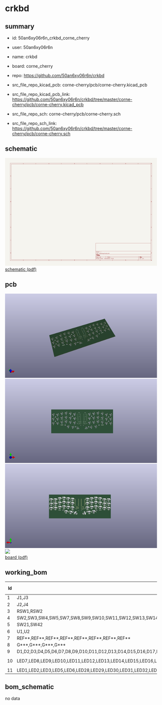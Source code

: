 # crkbd
 
## summary 
* id: 50an6xy06r6n_crkbd_corne_cherry
* user: 50an6xy06r6n
* name: crkbd
* board: corne_cherry
* repo: https://github.com/50an6xy06r6n/crkbd
* src_file_repo_kicad_pcb: corne-cherry/pcb/corne-cherry.kicad_pcb
* src_file_repo_kicad_pcb_link: https://github.com/50an6xy06r6n/crkbd/tree/master/corne-cherry/pcb/corne-cherry.kicad_pcb


* src_file_repo_sch: corne-cherry/pcb/corne-cherry.sch
* src_file_repo_sch_link: https://github.com/50an6xy06r6n/crkbd/tree/master/corne-cherry/pcb/corne-cherry.sch

## schematic  
![](working_schematic_600.png)  
[schematic (pdf)](working_schematic.pdf)  

## pcb  
![](working_3d_600.png) 
![](working_3d_front_600.png)  
![](working_3d_back_600.png)  
![](working_600.png)  
[board (pdf)](working.pdf)  

## working_bom
| Id | Designator | Footprint | Quantity | Designation | Supplier and ref |  | None | 
| --- | --- | --- | --- | --- | --- | --- | --- | 
| 1 | J1,J3 | MJ-4PP-9_1side | 2 | MJ-4PP-9 |  |  | [''] | 
| 2 | J2,J4 | OLED_1side | 2 | OLED |  |  | [''] | 
| 3 | RSW1,RSW2 | ResetSW_1side | 2 | SW_PUSH |  |  | [''] | 
| 4 | SW2,SW3,SW4,SW5,SW7,SW8,SW9,SW10,SW11,SW12,SW13,SW14,SW15,SW16,SW17,SW18,SW19,SW20,SW37,SW38,SW39,SW40,SW41,SW25,SW26,SW28,SW24,SW29,SW35,SW36,SW22,SW23,SW30,SW31,SW32,SW33,SW34,SW1,SW6,SW27 | CherryMX_Hotswap | 40 | SW_PUSH |  |  | [''] | 
| 5 | SW21,SW42 | CherryMX_Hotswap_1.5u | 2 | SW_PUSH |  |  | [''] | 
| 6 | U1,U2 | ProMicro_v3 | 2 | ProMicro |  |  | [''] | 
| 7 | REF**,REF**,REF**,REF**,REF**,REF**,REF**,REF** | Breakaway_Tabs | 8 | Breakaway_Tabs |  |  | [''] | 
| 8 | G***,G***,G***,G*** | corne-logo-horizontal | 4 | LOGO |  |  | [''] | 
| 9 | D1,D2,D3,D4,D5,D6,D7,D8,D9,D10,D11,D12,D13,D14,D15,D16,D17,D18,D19,D20,D21,D23,D24,D25,D27,D28,D29,D30,D31,D32,D33,D34,D35,D36,D37,D38,D39,D40,D41,D42,D22,D26 | D3_SMD_v2 | 42 | D |  |  | [''] | 
| 10 | LED7,LED8,LED9,LED10,LED11,LED12,LED13,LED14,LED15,LED16,LED17,LED18,LED19,LED20,LED21,LED22,LED24,LED27,LED43,LED44,LED45,LED46,LED47,LED48,LED49,LED50,LED51,LED52,LED53,LED25,LED26,LED23,LED34,LED35,LED36,LED37,LED38,LED39,LED40,LED41,LED42,LED54 | YS-SK6812MINI-E | 42 | YS-SK6812MINI-E |  |  | [''] | 
| 11 | LED1,LED2,LED3,LED5,LED6,LED28,LED29,LED30,LED31,LED32,LED33,LED4 | LED_WS2812B_PLCC4_5.0x5.0mm_P3.2mm | 12 | WS2812B |  |  | [''] | 


## bom_schematic
no data
